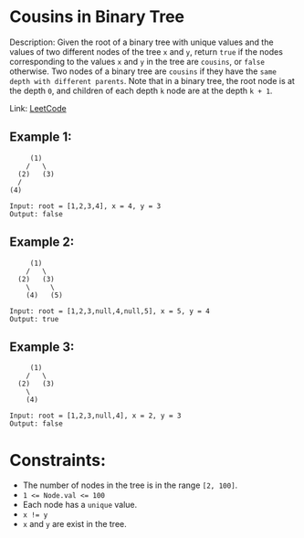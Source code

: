 # Cousins in Binary Tree

Description: Given the root of a binary tree with unique values and the values of two different nodes of the tree `x` and `y`, return `true` if the nodes corresponding to the values `x` and `y` in the tree are `cousins`, or `false` otherwise.
Two nodes of a binary tree are `cousins` if they have the `same depth with different parents`.
Note that in a binary tree, the root node is at the depth `0`, and children of each depth `k` node are at the depth `k + 1`.

Link: [LeetCode](https://leetcode.com/problems/cousins-in-binary-tree/description/?envType=problem-list-v2&envId=binary-tree) 

## Example 1:
```
     (1)
    /   \
  (2)   (3)
  /
(4)
```
```
Input: root = [1,2,3,4], x = 4, y = 3
Output: false
```

## Example 2:
```
     (1)
    /   \
  (2)   (3)
    \     \
    (4)   (5)
```
```
Input: root = [1,2,3,null,4,null,5], x = 5, y = 4
Output: true
```

## Example 3:
```
     (1)
    /   \
  (2)   (3)
    \     
    (4)   
```
```
Input: root = [1,2,3,null,4], x = 2, y = 3
Output: false
```

# Constraints:
- The number of nodes in the tree is in the range `[2, 100]`.
- `1 <= Node.val <= 100`
- Each node has a `unique` value.
- `x != y`
- `x` and `y` are exist in the tree.
